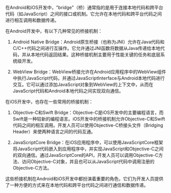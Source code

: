 在Android和iOS开发中，"bridge"（桥）通常指的是用于连接本地代码和跨平台代码（如JavaScript）之间的接口或机制。它允许在本地代码和跨平台代码之间进行相互调用和数据传递。

在Android开发中，有以下几种常见的桥接机制：

1. Android Native Bridge：Android原生桥接（也称为JNI）允许在Java代码和C/C++代码之间进行互操作。它允许通过JNI函数将数据从Java传递给本地代码，并从本地代码返回结果。这种桥接机制主要用于性能关键的任务和底层系统级开发。

2. WebView Bridge：WebView桥接允许在Android应用程序中的WebView组件中执行JavaScript代码，并通过JavaScriptInterface与Android本地代码进行交互。它可以通过添加JavaScript对象到WebView的上下文中，从而在JavaScript代码和Android本地代码之间实现双向通信。

在iOS开发中，也存在一些常用的桥接机制：

1. Objective-C和Swift Bridge：Objective-C是iOS开发中的主要编程语言，而Swift是一种较新的编程语言。iOS开发中的桥接机制允许Objective-C和Swift代码之间的相互调用。开发人员可以使用Objective-C桥接头文件（Bridging Header）来使两种语言之间的代码互通。

2. JavaScriptCore Bridge：在iOS应用程序中，可以使用JavaScriptCore框架将JavaScript代码嵌入到应用程序中，并实现JavaScript和Objective-C之间的双向通信。通过JavaScriptCore的API，开发人员可以调用Objective-C方法、访问Objective-C对象，并且也可以从JavaScript代码中调用注册的Objective-C方法。

这些桥接机制在Android和iOS开发中都扮演着重要的角色，它们为开发人员提供了一种方便的方式来在本地代码和跨平台代码之间进行通信和数据传递。